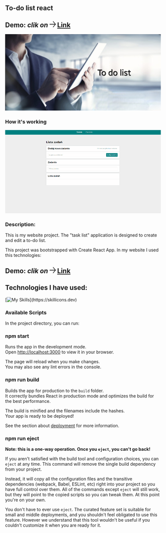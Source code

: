 ## To-do list react

## Demo: *clik on <img src="public/images/arrow.png" height="20px" width="20px"/>* [Link](https://albrecht-albi.github.io/To-do_list-react/)

![Shopping list image](https://github.com/Albrecht-Albi/To-do_list-react/blob/main/public/images/to-do_list.png)

### How it's working
![To do list gif](https://github.com/Albrecht-Albi/To-do_list-react/blob/main/public/images/recordingToDoListUpdate.gif)

### Description:
This is my website project.
The "task list" application is designed to create and edit a to-do list.

This project was bootstrapped with Create React App.
In my website I used this technologies:

## Demo: *clik on <img src="images/arrow.png" height="20px" width="20px"/>* [Link](https://gosia-magdzik.github.io/todo-list-react/)

## Technologies I have used:

[![My Skills](https://skillicons.dev/icons?i=js,html,css,react,redux,styledcomponents,git,)](https://skillicons.dev)



### Available Scripts

In the project directory, you can run:

### npm start

Runs the app in the development mode.\
Open [http://localhost:3000](http://localhost:3000) to view it in your browser.

The page will reload when you make changes.\
You may also see any lint errors in the console.

### npm run build

Builds the app for production to the `build` folder.\
It correctly bundles React in production mode and optimizes the build for the best performance.

The build is minified and the filenames include the hashes.\
Your app is ready to be deployed!

See the section about [deployment](https://facebook.github.io/create-react-app/docs/deployment) for more information.

### npm run eject

**Note: this is a one-way operation. Once you `eject`, you can't go back!**

If you aren't satisfied with the build tool and configuration choices, you can `eject` at any time. This command will remove the single build dependency from your project.

Instead, it will copy all the configuration files and the transitive dependencies (webpack, Babel, ESLint, etc) right into your project so you have full control over them. All of the commands except `eject` will still work, but they will point to the copied scripts so you can tweak them. At this point you're on your own.

You don't have to ever use `eject`. The curated feature set is suitable for small and middle deployments, and you shouldn't feel obligated to use this feature. However we understand that this tool wouldn't be useful if you couldn't customize it when you are ready for it.
